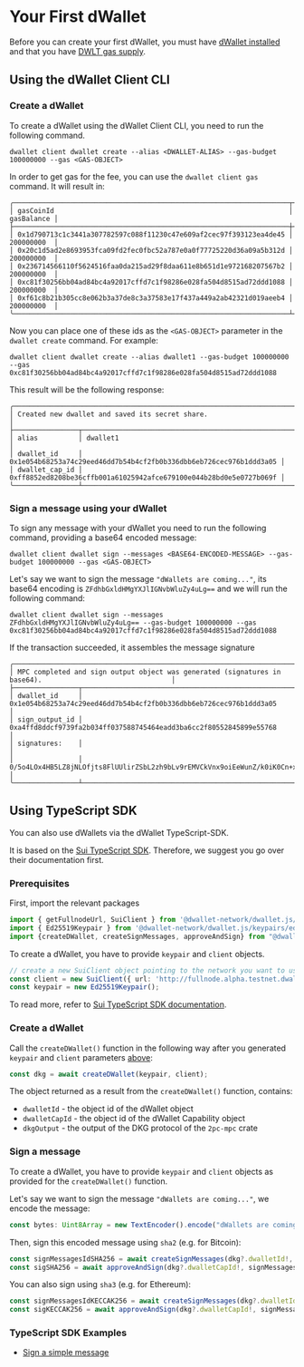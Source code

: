 # Your First dWallet

Before you can create your first dWallet, you must have [dWallet installed](install-dwallet.mdx) and that you have [DWLT gas supply](./get-tokens).

## Using the dWallet Client CLI
### Create a dWallet

To create a dWallet using the dWallet Client CLI, you need to run the following command.
```shell
dwallet client dwallet create --alias <DWALLET-ALIAS> --gas-budget 100000000 --gas <GAS-OBJECT>
```

In order to get gas for the fee, you can use the `dwallet client gas` command. It will result in:

```shell
╭────────────────────────────────────────────────────────────────────┬────────────╮
│ gasCoinId                                                          │ gasBalance │
├────────────────────────────────────────────────────────────────────┼────────────┤
│ 0x1d790713c1c3441a307782597c088f11230c47e609af2cec97f393123ea4de45 │ 200000000  │
│ 0x20c1d5ad2e8693953fca09fd2fec0fbc52a787e0a0f77725220d36a09a5b312d │ 200000000  │
│ 0x236714566110f5624516faa0da215ad29f8daa611e8b651d1e972168207567b2 │ 200000000  │
│ 0xc81f30256bb04ad84bc4a92017cffd7c1f98286e028fa504d8515ad72ddd1088 │ 200000000  │
│ 0xf61c8b21b305cc8e062b3a37de8c3a37583e17f437a449a2ab42321d019aeeb4 │ 200000000  │
╰────────────────────────────────────────────────────────────────────┴────────────╯
```

Now you can place one of these ids as the `<GAS-OBJECT>` parameter in the `dwallet create` command.
For example:

```shell
dwallet client dwallet create --alias dwallet1 --gas-budget 100000000 --gas 0xc81f30256bb04ad84bc4a92017cffd7c1f98286e028fa504d8515ad72ddd1088
```

This result will be the following response:

```shell
╭─────────────────────────────────────────────────────────────────────────────────────╮
│ Created new dwallet and saved its secret share.                                     │
├────────────────┬────────────────────────────────────────────────────────────────────┤
│ alias          │ dwallet1                                                           │
│ dwallet_id     │ 0x1e054b68253a74c29eed46dd7b54b4cf2fb0b336dbb6eb726cec976b1ddd3a05 │
│ dwallet_cap_id │ 0xff8852ed8208be36cffb001a61025942afce679100e044b28bd0e5e0727b069f │
╰────────────────┴────────────────────────────────────────────────────────────────────╯
```

### Sign a message using your dWallet

To sign any message with your dWallet you need to run the following command, providing a base64 encoded message:

```shell
dwallet client dwallet sign --messages <BASE64-ENCODED-MESSAGE> --gas-budget 100000000 --gas <GAS-OBJECT>
```

Let's say we want to sign the message `"dWallets are coming..."`, its base64 encoding is `ZFdhbGxldHMgYXJlIGNvbWluZy4uLg==` and we will run the following command:

```shell
dwallet client dwallet sign --messages ZFdhbGxldHMgYXJlIGNvbWluZy4uLg== --gas-budget 100000000 --gas 0xc81f30256bb04ad84bc4a92017cffd7c1f98286e028fa504d8515ad72ddd1088
```

If the transaction succeeded, it assembles the message signature

```shell
╭───────────────────────────────────────────────────────────────────────────────────────────────────────────╮
│ MPC completed and sign output object was generated (signatures in base64).                                │
├────────────────┬──────────────────────────────────────────────────────────────────────────────────────────┤
│ dwallet_id     │ 0x1e054b68253a74c29eed46dd7b54b4cf2fb0b336dbb6eb726cec976b1ddd3a05                       │
│ sign_output_id │ 0xa4ffd8ddcf9739fa2b034ff037588745464eadd3ba6cc2f80552845899e55768                       │
│ signatures:    │                                                                                          │
│                │ 0/5o4LOx4HB5LZ8jNLOfjts8FlUUlirZSbL2zh9bLv9rEMVCkVnx9oiEeWunZ/k0iK0Cn+xtWVphaaJnxi93Lg== │
╰────────────────┴──────────────────────────────────────────────────────────────────────────────────────────╯
```

## Using TypeScript SDK

You can also use dWallets via the dWallet TypeScript-SDK.

It is based on the [Sui TypeScript SDK](https://sdk.mystenlabs.com/typescript). Therefore, we suggest you go over their documentation first.

### Prerequisites
First, import the relevant packages
```typescript
import { getFullnodeUrl, SuiClient } from '@dwallet-network/dwallet.js/client';
import { Ed25519Keypair } from '@dwallet-network/dwallet.js/keypairs/ed25519';
import {createDWallet, createSignMessages, approveAndSign} from "@dwallet-network/dwallet.js/signature-mpc";
```

To create a dWallet, you have to provide `keypair` and `client` objects.
```typescript
// create a new SuiClient object pointing to the network you want to use
const client = new SuiClient({ url: 'http://fullnode.alpha.testnet.dwallet.cloud:9000' });
const keypair = new Ed25519Keypair();
```
To read more, refer to [Sui TypeScript SDK documentation](https://sdk.mystenlabs.com/typescript).

### Create a dWallet

Call the `createDWallet()` function in the following way after you generated `keypair` and `client` parameters [above](#prerequisites):
```typescript
const dkg = await createDWallet(keypair, client);
```

The object returned as a result from the `createDWallet()` function, contains:
* `dwalletId` - the object id of the dWallet object
* `dwalletCapId` - the object id of the dWallet Capability object
* `dkgOutput` - the output of the DKG protocol of the `2pc-mpc` crate

### Sign a message

To create a dWallet, you have to provide `keypair` and `client` objects as provided for the `createDWallet()` function.

Let's say we want to sign the message `"dWallets are coming..."`, we encode the message:
```typescript
const bytes: Uint8Array = new TextEncoder().encode("dWallets are coming...");
```

Then, sign this encoded message using `sha2` (e.g. for Bitcoin):
```typescript
const signMessagesIdSHA256 = await createSignMessages(dkg?.dwalletId!, dkg?.dkgOutput, [bytes], "SHA256", keypair, client);
const sigSHA256 = await approveAndSign(dkg?.dwalletCapId!, signMessagesIdSHA256!, [bytes], keypair, client);
```

You can also sign using `sha3` (e.g. for Ethereum):
```typescript
const signMessagesIdKECCAK256 = await createSignMessages(dkg?.dwalletId!, dkg?.dkgOutput, [bytes], "KECCAK256", keypair, client);
const sigKECCAK256 = await approveAndSign(dkg?.dwalletCapId!, signMessagesIdKECCAK256!, [bytes], keypair, client);
```

### TypeScript SDK Examples
* [Sign a simple message](https://github.com/dwallet-labs/dwallet-network/blob/sign-ia-wasm/sdk/typescript/test/e2e/signature-mpc.test.ts)